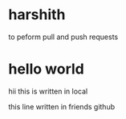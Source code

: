 # harshith
to peform pull and push requests
<h1>hello world</h1>
<p>hii this is written in local</p>
this line written in friends github
